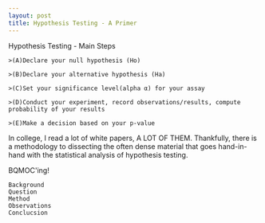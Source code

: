 ```yaml
---
layout: post
title: Hypothesis Testing - A Primer
---
```


Hypothesis Testing - Main Steps
    
    >(A)Declare your null hypothesis (Ho)
    
    >(B)Declare your alternative hypothesis (Ha)
    
    >(C)Set your significance level(alpha α) for your assay
    
    >(D)Conduct your experiment, record observations/results, compute probability of your results
    
    >(E)Make a decision based on your p-value

In college, I read a lot of white papers, A LOT OF THEM. Thankfully, there is a methodology to dissecting the often dense material
that goes hand-in-hand with the statistical analysis of hypothesis testing. 

BQMOC'ing!
    
    Background
    Question
    Method
    Observations
    Conclucsion
